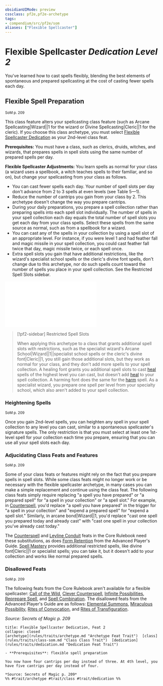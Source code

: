 ```yaml
---
obsidianUIMode: preview
cssclass: pf2e,pf2e-archetype
tags:
- compendium/src/pf2e/som
aliases: ["Flexible Spellcaster"]
---
```

# Flexible Spellcaster *Dedication Level 2*  

You've learned how to cast spells flexibly, blending the best elements of spontaneous and prepared spellcasting at the cost of casting fewer spells each day.

## Flexible Spell Preparation
<sup>SoM p. 209</sup>

This class feature alters your spellcasting class feature (such as Arcane Spellcasting|Wizard||1 for the wizard or Divine Spellcasting|Cleric||1 for the cleric). If you choose this class archetype, you must select [Flexible Spellcaster Dedication](flexible-spellcaster-dedication-som.md) as your 2nd-level class feat.

**Prerequisites:** You must have a class, such as clerics, druids, witches, and wizards, that prepares spells in spell slots using the same number of prepared spells per day.

**Flexible Spellcaster Adjustments:** You learn spells as normal for your class (a wizard uses a spellbook, a witch teaches spells to their familiar, and so on), but change your spellcasting from your class as follows.

- You can cast fewer spells each day. Your number of spell slots per day don't advance from 2 to 3 spells at even levels (see Table 5—1).
- Reduce the number of cantrips you gain from your class by 2. This archetype doesn't change the way you prepare cantrips.
- During your daily preparations, you prepare a spell collection rather than preparing spells into each spell slot individually. The number of spells in your spell collection each day equals the total number of spell slots you get each day from your class spells. Select these spells from the same source as normal, such as from a spellbook for a wizard.
- You can cast any of the spells in your collection by using a spell slot of an appropriate level. For instance, if you were level 1 and had feather fall and magic missile in your spell collection, you could cast feather fall twice that day, magic missile twice, or each spell once.
- Extra spell slots you gain that have additional restrictions, like the wizard's specialist school spells or the cleric's divine font spells, don't change due to this archetype, nor do such spells count toward the number of spells you place in your spell collection. See the Restricted Spell Slots sidebar.

![Flexible Spellcaster Spells per Day](flexible-spellcaster-spells-per-day-som.md)

> [!pf2-sidebar] Restricted Spell Slots
> 
> When applying this archetype to a class that grants additional spell slots with restrictions, such as the specialist wizard's Arcane School|Wizard||1||specialist school spells or the cleric's divine font|Cleric||1, you still gain those additional slots, but they work as normal for your class, and they don't add more spells to your spell collection. A healing font grants you additional spell slots to cast [heal](heal.md) spells of the highest level you can cast, but doesn't add [heal](heal.md) to your spell collection. A harming font does the same for the [harm](harm.md) spell. As a specialist wizard, you prepare one spell per level from your specialty school, which also aren't added to your spell collection.

### Heightening Spells
<sup>SoM p. 209</sup>

Once you gain 2nd-level spells, you can heighten any spell in your spell collection to any level you can cast, similar to a spontaneous spellcaster's signature spells. The only restriction is that you must select at least one 1st-level spell for your collection each time you prepare, ensuring that you can use all your spell slots each day.

### Adjucidating Class Feats and Features
<sup>SoM p. 209</sup>

Some of your class feats or features might rely on the fact that you prepare spells in spell slots. While some class feats might no longer work or be necessary with the flexible spellcaster archetype, in many cases you can make a simple replacement and continue using the class feat. The following class feats simply require replacing "a spell you have prepared" or "a prepared spell" for "a spell in your collection" or "a spell slot." For example, in [Counterspell](counterspell-wizard.md), you'd replace "a spell you have prepared" in the trigger for "a spell in your collection" and "expend a prepared spell" for "expend a spell slot." Similarly, in arcane bond|Wizard||1, you'd replace "cast one spell you prepared today and already cast" with "cast one spell in your collection you've already cast today."

The [Counterspell](counterspell-wizard.md) and [Leyline Conduit](leyline-conduit.md) feats in the Core Rulebook need these substitutions, as does [Form Retention](form-retention-apg.md) from the Advanced Player's Guide. [Spell Mastery](spell-mastery-apg.md) provides additional restricted spells, like divine font|Cleric||1 or specialist spells; you can take it, but it doesn't add to your collection and works like normal prepared spells.

### Disallowed Feats
<sup>SoM p. 209</sup>

The following feats from the Core Rulebook aren't available for a flexible spellcaster: [Call of the Wild](call-of-the-wild.md), [Clever Counterspell](clever-counterspell.md), [Infinite Possibilities](infinite-possibilities.md), [Reprepare Spell](reprepare-spell.md), and [Spell Combination](spell-combination.md). The disallowed feats from the Advanced Player's Guide are as follows: [Elemental Summons](elemental-summons-apg.md), [Miraculous Possibility](miraculous-possibility-apg.md), [Rites of Convocation](rites-of-convocation-apg.md), and [Rites of Transfiguration](rites-of-transfiguration-apg.md).

*Source: Secrets of Magic p. 209*

```ad-embed-feat
title: Flexible Spellcaster Dedication, Feat 2
collapse: closed
[archetype](rules/traits/archetype.md "Archetype Feat Trait")  [class](rules/traits/class-som.md "Class Class Trait")  [dedication](rules/traits/dedication.md "Dedication Feat Trait")  

- **Prerequisites**: flexible spell preparation

You now have four cantrips per day instead of three. At 4th level, you have five cantrips per day instead of four.

*Source: Secrets of Magic p. 209*  
%% #trait/archetype #trait/class #trait/dedication %%
```